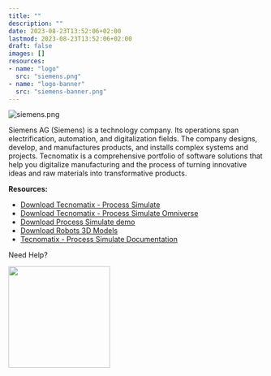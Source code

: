```yaml
---
title: ""
description: ""
date: 2023-08-23T13:52:06+02:00
lastmod: 2023-08-23T13:52:06+02:00
draft: false
images: []
resources:
- name: "logo"
  src: "siemens.png"
- name: "logo-banner"
  src: "siemens-banner.png"
---
```


![siemens.png](logo-banner)

Siemens AG (Siemens) is a technology company. Its operations span electrification, automation, and digitalization fields. The company designs, develop, and manufactures products, and installs complex systems and projects. Tecnomatix is a comprehensive portfolio of software solutions that help you digitalize manufacturing and the process of turning innovative ideas and raw materials into transformative products.

**Resources:**

- [Download Tecnomatix - Process Simulate](https://labopeninghackathonfiles.blob.core.windows.net/industrial-metaverse/Tecnomatix_2307_Setups.zip?sp=r&st=2023-09-04T16:05:38Z&se=2023-09-15T00:05:38Z&spr=https&sv=2022-11-02&sr=b&sig=j1jaaHPrqr1ZhkbCQ32qLH786im50yCnTQRJbLYOgD8%3D)
- [Download Tecnomatix - Process Simulate Omniverse](https://labopeninghackathonfiles.blob.core.windows.net/industrial-metaverse/Tecnomatix%20Omniverse%20V1.0.msi?sp=r&st=2023-09-04T16:07:18Z&se=2023-09-15T00:07:18Z&spr=https&sv=2022-11-02&sr=b&sig=kGB4K%2B7%2Ff2F7CPneNmFbtl%2Fx9Ltz4PBvfPvMVMLvOzU%3D)
- [Download Process Simulate demo](https://labopeninghackathonfiles.blob.core.windows.net/industrial-metaverse/Demo_Process_Simulate.psz-tc?sp=r&st=2023-09-11T10:21:56Z&se=2023-09-18T18:21:56Z&spr=https&sv=2022-11-02&sr=b&sig=iSGM8ZWFka4SDpd2V3tuLFrkAebyMBpl1apcJRtsGns%3D)
- [Download Robots 3D Models](https://labopeninghackathonfiles.blob.core.windows.net/industrial-metaverse/RobotModels.zip?sp=r&st=2023-09-11T11:10:25Z&se=2023-09-18T19:10:25Z&spr=https&sv=2022-11-02&sr=b&sig=hsDiasy%2Ff5HM42BXVNuQgevfem6kyT%2FwEaPoI4fBwDk%3D)
- [Tecnomatix - Process Simulate Documentation](http://20.107.55.187:5000/en-US/documents/288782031/PL20230416673824280)

Need Help?

<a href="https://discord.gg/cJzJJ3m6"><img src="https://assets-global.website-files.com/6257adef93867e50d84d30e2/636e0b5061df290f5892d944_full_logo_black_RGB.svg" width="200"></a>

